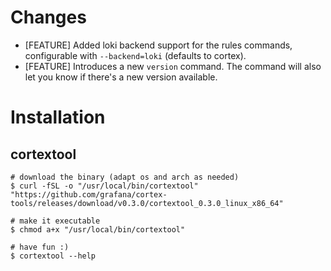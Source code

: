 # Changes

* [FEATURE] Added loki backend support for the rules commands, configurable with `--backend=loki` (defaults to cortex).
* [FEATURE] Introduces a new `version` command. The command will also let you know if there's a new version available.

# Installation

## cortextool
```
# download the binary (adapt os and arch as needed)
$ curl -fSL -o "/usr/local/bin/cortextool" "https://github.com/grafana/cortex-tools/releases/download/v0.3.0/cortextool_0.3.0_linux_x86_64"

# make it executable
$ chmod a+x "/usr/local/bin/cortextool"

# have fun :)
$ cortextool --help
```
